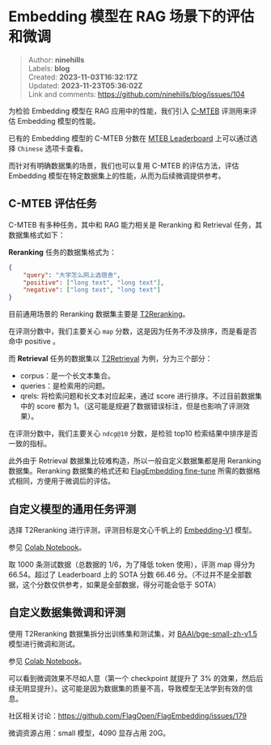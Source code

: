 # Embedding 模型在 RAG 场景下的评估和微调

> Author: **ninehills**  
> Labels: **blog**  
> Created: **2023-11-03T16:32:17Z**  
> Updated: **2023-11-23T05:36:02Z**  
> Link and comments: <https://github.com/ninehills/blog/issues/104>  


为检验 Embedding 模型在 RAG 应用中的性能，我们引入 [C-MTEB](https://github.com/FlagOpen/FlagEmbedding/blob/master/C_MTEB/README.md) 评测用来评估 Embedding 模型的性能。

已有的 Embedding 模型的 C-MTEB 分数在 [MTEB Leaderboard](https://huggingface.co/spaces/mteb/leaderboard) 上可以通过选择 `Chinese` 选项卡查看。

而针对有明确数据集的场景，我们也可以复用 C-MTEB 的评估方法，评估 Embedding 模型在特定数据集上的性能，从而为后续微调提供参考。

## C-MTEB 评估任务

C-MTEB 有多种任务，其中和 RAG 能力相关是 Reranking 和 Retrieval 任务，其数据集格式如下：

**Reranking** 任务的数据集格式为：

```json
{
    "query": "大学怎么网上选宿舍",
    "positive": ["long text", "long text"],
    "negative": ["long text", "long text"]
}
```

目前通用场景的 Reranking 数据集主要是 [T2Reranking](https://huggingface.co/datasets/C-MTEB/T2Reranking)。

在评测分数中，我们主要关心 `map` 分数，这是因为任务不涉及排序，而是看是否命中 positive 。

而 **Retrieval** 任务的数据集以 [T2Retrieval](https://huggingface.co/datasets/C-MTEB/T2Retrieval) 为例，分为三个部分：

- corpus：是一个长文本集合。
- queries：是检索用的问题。
- qrels: 将检索问题和长文本对应起来，通过 score 进行排序。不过目前数据集中的 score 都为 1。（这可能是规避了数据错误标注，但是也影响了评测效果）。

在评测分数中，我们主要关心 `ndcg@10` 分数，是检验 top10 检索结果中排序是否一致的指标。

此外由于 Retrieval 数据集比较难构造，所以一般自定义数据集都是用 Reranking 数据集。Reranking 数据集的格式还和 [FlagEmbedding fine-tune](https://github.com/FlagOpen/FlagEmbedding/blob/master/examples/finetune/README.md) 所需的数据格式相同，方便用于微调后的评估。

## 自定义模型的通用任务评测

选择 T2Reranking 进行评测，评测目标是文心千帆上的 [Embedding-V1](https://cloud.baidu.com/doc/WENXINWORKSHOP/s/alj562vvu) 模型。

参见 [Colab Notebook](https://colab.research.google.com/drive/1PcJcgWZ-B5AQUZ2FsRYd6inQ42_NqnUr?usp=sharing)。

取 1000 条测试数据（总数据的 1/6，为了降低 token 使用），评测 map 得分为 66.54。超过了 Leaderboard 上的 SOTA 分数 66.46 分。（不过并不是全部数据，这个分数仅供参考，如果是全部数据，得分可能会低于 SOTA）

## 自定义数据集微调和评测

使用 T2Reranking 数据集拆分出训练集和测试集，对 [BAAI/bge-small-zh-v1.5](https://huggingface.co/BAAI/bge-small-zh-v1.5) 模型进行微调和测试。

参见 [Colab Notebook](https://colab.research.google.com/drive/1dAAVssdWNin47e2xeGsEpWnArU6Nx4eu?usp=sharing)。

可以看到微调效果不尽如人意（第一个 checkpoint 就提升了 3% 的效果，然后后续无明显提升）。这可能是因为数据集的质量不高，导致模型无法学到有效的信息。

社区相关讨论：<https://github.com/FlagOpen/FlagEmbedding/issues/179>

微调资源占用：small 模型，4090 显存占用 20G。